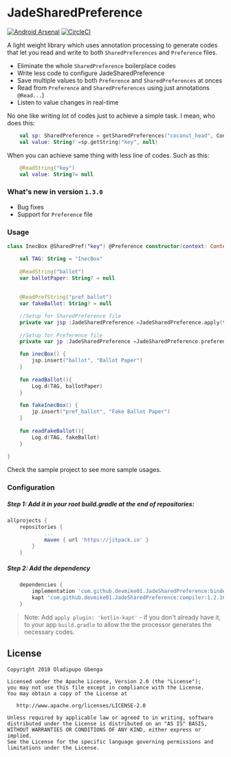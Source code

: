 # JadeSharedPreference

[![Android Arsenal]( https://img.shields.io/badge/Android%20Arsenal-JadeSharedPreference-green.svg?style=flat )]( https://android-arsenal.com/details/1/7504 )  [![CircleCI](https://circleci.com/gh/devmike01/JadeSharedPreference/tree/master.svg?style=svg)](https://circleci.com/gh/devmike01/JadeSharedPreference/tree/master)

A light weight library which uses annotation processing to generate codes that let you read and write to both `SharedPreferences` and `Preference` files.

* Eliminate the whole `SharedPreference` boilerplace codes
* Write less code to configure JadeSharedPreference
* Save multiple values to both `Preference` and `SharedPreferences` at onces
* Read from `Preference` and `SharedPreferences` using just annotations `@Read...`)
* Listen to value changes in real-time

No one like writing lot of codes just to achieve a simple task. I mean, who does this:

```kotlin
    val sp: SharedPreference = getSharedPreferences("coconut_head", Context.MODE_PRIVATE)
    val value: String? =sp.getString("key", null)
```
When you can achieve same thing with less line of codes. Such as this:
```kotlin
    @ReadString("key")
    val value: String?= null
```

### What's new in version `1.3.0`

* Bug fixes
* Support for `Preference` file


### Usage

```kotlin
class InecBox @SharedPref("key") @Preference constructor(context: Context) {

    val TAG: String = "InecBox"
	
    @ReadString("ballot")
    var ballotPaper: String? = null
    
    
    @ReadPrefString("pref_ballot")
    var fakeBallot: String? = null

    //Setup for SharedPreference file
    private var jsp :JadeSharedPreference =JadeSharedPreference.apply(this, context)
    
    //Setup for Preference file
    private var jp :JadeSharedPreference =JadeSharedPreference.preference(this, context)

    fun inecBox() {
        jsp.insert("ballot", "Ballot Paper")
    }
    
    fun readBallot(){
    	Log.d(TAG, ballotPaper)
    }
    
    fun fakeInecBox() {
        jp.insert("pref_ballot", "Fake Ballot Paper")
    }
    
    fun readFakeBallot(){
    	Log.d(TAG, fakeBallot)
    }
    
}

```
Check the sample project to see more sample usages.

### Configuration
##### Step 1: Add it in your root build.gradle at the end of repositories:
```groovy
allprojects {
	repositories {
			...
			maven { url 'https://jitpack.io' }
		}
	}
  ```
 
##### Step 2: Add the dependency
```groovy
	dependencies {
		implementation 'com.github.devmike01.JadeSharedPreference:binder:1.2.16'
		kapt 'com.github.devmike01.JadeSharedPreference:compiler:1.2.16'
	}	
```
> Note: Add `apply plugin: 'kotlin-kapt'` - if you don't already have it, to your app `build.gradle` to allow the the processor generates the necessary codes.


License
-------

    Copyright 2018 Oladipupo Gbenga

    Licensed under the Apache License, Version 2.0 (the "License");
    you may not use this file except in compliance with the License.
    You may obtain a copy of the License at

       http://www.apache.org/licenses/LICENSE-2.0

    Unless required by applicable law or agreed to in writing, software
    distributed under the License is distributed on an "AS IS" BASIS,
    WITHOUT WARRANTIES OR CONDITIONS OF ANY KIND, either express or implied.
    See the License for the specific language governing permissions and
    limitations under the License.
